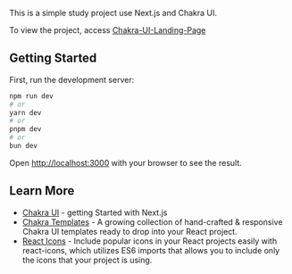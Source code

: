 This is a simple study project use Next.js and Chakra UI.

To view the project, access [Chakra-UI-Landing-Page](https://landing-page-nextjs-chakra-ui.vercel.app/)

## Getting Started

First, run the development server:

```bash
npm run dev
# or
yarn dev
# or
pnpm dev
# or
bun dev
```

Open [http://localhost:3000](http://localhost:3000) with your browser to see the result.

## Learn More

- [Chakra UI](https://chakra-ui.com/getting-started/nextjs-guide) - getting Started with Next.js
- [Chakra Templates](https://chakra-templates.dev/) - A growing collection of hand-crafted & responsive Chakra UI templates ready to drop into your React project.
- [React Icons](https://react-icons.github.io/react-icons/search?q=close) - Include popular icons in your React projects easily with react-icons, which utilizes ES6 imports that allows you to include only the icons that your project is using.

